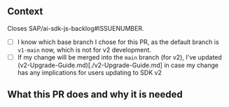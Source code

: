 ## Context

Closes SAP/ai-sdk-js-backlog#ISSUENUMBER.

- [ ] I know which base branch I chose for this PR, as the default branch is `v1-main` now, which is not for v2 development.
- [ ] If my change will be merged into the `main` branch (for v2), I've updated (v2-Upgrade-Guide.md)[./v2-Upgrade-Guide.md] in case my change has any implications for users updating to SDK v2

## What this PR does and why it is needed

<!-- Please provide a description summarizing your changes and their rationale -->
